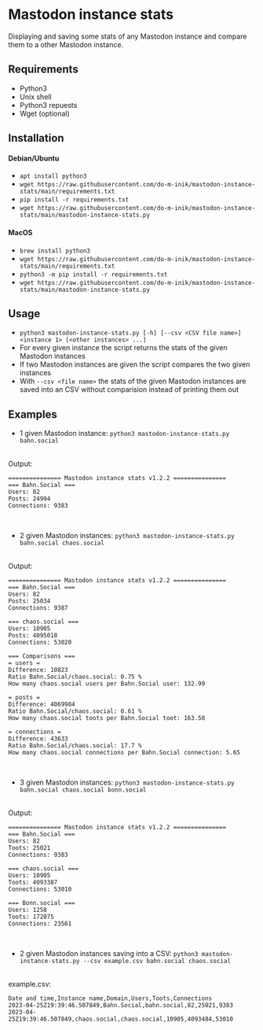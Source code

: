 # Mastodon instance stats
Displaying and saving some stats of any Mastodon instance and compare them to a other Mastodon instance.

## Requirements
- Python3
- Unix shell
- Python3 repuests
- Wget (optional)

## Installation
#### Debian/Ubuntu
- `apt install python3`
- `wget https://raw.githubusercontent.com/do-m-inik/mastodon-instance-stats/main/requirements.txt`
- `pip install -r requirements.txt`
- `wget https://raw.githubusercontent.com/do-m-inik/mastodon-instance-stats/main/mastodon-instance-stats.py`

#### MacOS
- `brew install python3`
- `wget https://raw.githubusercontent.com/do-m-inik/mastodon-instance-stats/main/requirements.txt`
- `python3 -m pip install -r requirements.txt`
- `wget https://raw.githubusercontent.com/do-m-inik/mastodon-instance-stats/main/mastodon-instance-stats.py`

## Usage
- `python3 mastodon-instance-stats.py [-h] [--csv <CSV file name>] <instance 1> [<other instances> ...]`
- For every given instance the script returns the stats of the given Mastodon instances
- If two Mastodon instances are given the script compares the two given instances
- With `--csv <file name>` the stats of the given Mastodon instances are saved into an CSV without comparision instead of printing them out

## Examples
- 1 given Mastodon instance: `python3 mastodon-instance-stats.py bahn.social`
<br />
Output:

    =============== Mastodon instance stats v1.2.2 ===============
    === Bahn.Social ===
    Users: 82
    Posts: 24994
    Connections: 9383

<br />

- 2 given Mastodon instances: `python3 mastodon-instance-stats.py bahn.social chaos.social`
<br />
Output:

    =============== Mastodon instance stats v1.2.2 ===============
    === Bahn.Social ===
    Users: 82
    Posts: 25034
    Connections: 9387

    === chaos.social ===
    Users: 10905
    Posts: 4095018
    Connections: 53020

    === Comparisons ===
    = users =
    Difference: 10823
    Ratio Bahn.Social/chaos.social: 0.75 %
    How many chaos.social users per Bahn.Social user: 132.99

    = posts =
    Difference: 4069984
    Ratio Bahn.Social/chaos.social: 0.61 %
    How many chaos.social toots per Bahn.Social toot: 163.58

    = connections =
    Difference: 43633
    Ratio Bahn.Social/chaos.social: 17.7 %
    How many chaos.social connections per Bahn.Social connection: 5.65

<br />

- 3 given Mastodon instances: `python3 mastodon-instance-stats.py bahn.social chaos.social bonn.social`
<br />
Output:

    =============== Mastodon instance stats v1.2.2 ===============
    === Bahn.Social ===
    Users: 82
    Toots: 25021
    Connections: 9383
    
    === chaos.social ===
    Users: 10905
    Toots: 4093387
    Connections: 53010
    
    === Bonn.social ===
    Users: 1258
    Toots: 172075
    Connections: 23561

<br />

- 2 given Mastodon instances saving into a CSV: `python3 mastodon-instance-stats.py --csv example.csv bahn.social chaos.social`
<br />
example.csv:

    Date and time,Instance name,Domain,Users,Toots,Connections
    2023-04-25Z19:39:46.507849,Bahn.Social,bahn.social,82,25021,9383
    2023-04-25Z19:39:46.507849,chaos.social,chaos.social,10905,4093484,53010
    
<br />
